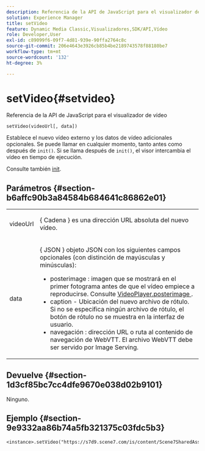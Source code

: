 ```yaml
---
description: Referencia de la API de JavaScript para el visualizador de vídeo
solution: Experience Manager
title: setVideo
feature: Dynamic Media Classic,Visualizadores,SDK/API,Vídeo
role: Developer,User
exl-id: c89099f6-09f7-4d81-939e-90ffa2764c8c
source-git-commit: 206e4643e3926cb85b4be2189743578f88180be7
workflow-type: tm+mt
source-wordcount: '132'
ht-degree: 3%

---
```


# setVideo{#setvideo}

Referencia de la API de JavaScript para el visualizador de vídeo

`setVideo(videoUrl[, data])`

Establece el nuevo vídeo externo y los datos de vídeo adicionales opcionales. Se puede llamar en cualquier momento, tanto antes como después de `init()`. Si se llama después de `init()`, el visor intercambia el vídeo en tiempo de ejecución.

Consulte también [init](../../../c-html5-s7-aem-asset-viewers/c-html5-video-reference/c-html5-video-viewer-20-javascriptapiref/r-html5-video-viewer-20-javascriptapiref-init.md#reference-3b570ba8b35045d6b30fb178c21a66c6).

## Parámetros {#section-b6affc90b3a84584b684641c86862e01}

<table id="table_896DFF34A68A403DB93A6D597461A573"> 
 <tbody> 
  <tr> 
   <td colname="col1"> <p> <span class="codeph"> videoUrl  </span> </p> </td> 
   <td colname="col2"> <p>{ <span class="codeph"> Cadena </span>} es una dirección URL absoluta del nuevo vídeo. </p> </td> 
  </tr> 
  <tr> 
   <td colname="col1"> <p> <span class="codeph"> data </span> </p> </td> 
   <td colname="col2"> <p>{ <span class="codeph"> JSON </span>} objeto JSON con los siguientes campos opcionales (con distinción de mayúsculas y minúsculas): </p> <p> 
     <ul id="ul_26121393BC7145FF8A43C05ACCBEFF36"> 
      <li id="li_DA50E073F3D4460CBC34243A2CBCC895"> <span class="codeph"> posterimage  </span> : imagen que se mostrará en el primer fotograma antes de que el vídeo empiece a reproducirse. Consulte <a href="../../../c-html5-s7-aem-asset-viewers/c-html5-video-reference/c-html5-video-cmdref/r-html5-video-viewer-conf-attrib-videoplayer-posterimage.md#reference-9739abeeb9f64c02b5d2f7a0d1706103" format="dita" scope="local"> VideoPlayer.posterimage </a>. </li> 
      <li id="li_4659E82D38EB4438AAA04FDEAF21B087"> <span class="codeph"> caption  </span> - Ubicación del nuevo archivo de rótulo. Si no se especifica ningún archivo de rótulo, el botón de rótulo no se muestra en la interfaz de usuario. </li> 
      <li id="li_A43A1BAB6B0F4A7981F71408F08F07D1"> <span class="codeph"> navegación  </span> : dirección URL o ruta al contenido de navegación de WebVTT. El archivo WebVTT debe ser servido por Image Serving. </li> 
     </ul> </p> </td> 
  </tr> 
 </tbody> 
</table>

## Devuelve {#section-1d3cf85bc7cc4dfe9670e038d02b9101}

Ninguno.

## Ejemplo {#section-9e9332aa86b74a5fb321375c03fdc5b3}

```
<instance>.setVideo("https://s7d9.scene7.com/is/content/Scene7SharedAssets/Glacier_Climber_MP4")
```
